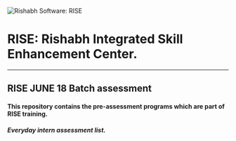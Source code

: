 ![Rishabh Software: RISE](https://www.openpr.com/images/articles/P/9/P92777440_g.jpg)
#  RISE: Rishabh Integrated Skill Enhancement Center. 
___
## RISE JUNE 18 Batch assessment 

#### This repository contains the pre-assessment programs which are part of RISE training.
##### Everyday intern assessment list.
